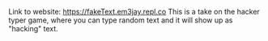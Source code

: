 Link to website: https://fakeText.em3jay.repl.co
This is a take on the hacker typer game, where you can type random text and it will show up as "hacking" text.
